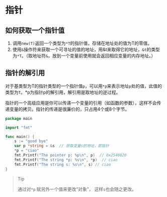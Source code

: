 # 指针

## 如何获取一个指针值
1. 调用`new(T)`返回一个类型为`*T`的指针值，存储在地址处的值为T的零值。
2. 使用`&`操作符来获取一个可寻址的值的地址，用&t来取得它的地址，`&t`的类型为`*T`。（取地址符`&`，放到一个变量前使用就会返回相应变量的内存地址。）

## 指针的解引用
对于基类型为T的指针类型的一个指针值`p`，可以用`*p`来表示地址`p`处的值，此值的类型为`T`。*p为指针p的解引用，解引用是取地址的逆过程。

指针的一个高级应用是你可以传递一个变量的引用（如函数的参数），这样不会传递变量的拷贝。指针的传递是很廉价的，只占用4个或8个字节。

```go
package main

import "fmt"

func main() {
    s := "good bye"
    var p *string = &s  // 获取变量s的地址，即指针
    *p = "ciao"
    fmt.Printf("The pointer p: %p\n", p)  // 0x2540820
    fmt.Printf("The string *p: %s\n", *p)  // ciao
    fmt.Printf("The string s: %s\n", s) // ciao
}
```

> Tip
> 
> 通过对`*p` 赋另外一个值来更改“对象”， 这样`s`也会随之更改。